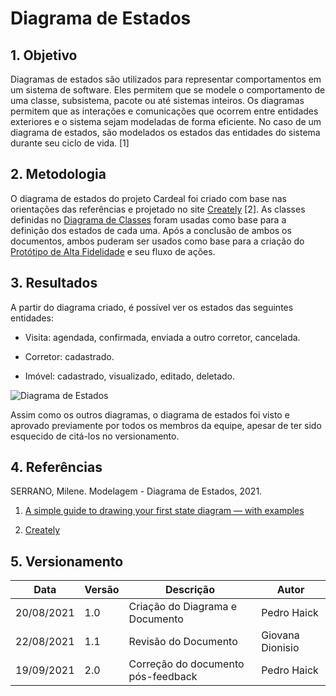 # Diagrama de Estados

## 1. Objetivo
Diagramas de estados são utilizados para representar comportamentos em um sistema de software. Eles permitem que se modele o comportamento de uma classe, subsistema, pacote ou até sistemas inteiros.
Os diagramas permitem que as interações e comunicações que ocorrem entre entidades exteriores e o sistema sejam modeladas de forma eficiente. No caso de um diagrama de estados, são modelados os estados das entidades do sistema durante seu ciclo de vida. [1]

## 2. Metodologia
O diagrama de estados do projeto Cardeal foi criado com base nas orientações das referências e projetado no site [Creately](https://app.creately.com/) [2]. As classes definidas no [Diagrama de Classes](https://unbarqdsw2021-1.github.io/2021.1_G04_Cardeal/modelagem/diagrama_classes/) foram usadas como base para a definição dos estados de cada uma. Após a conclusão de ambos os documentos, ambos puderam ser usados como base para a criação do [Protótipo de Alta Fidelidade](https://unbarqdsw2021-1.github.io/2021.1_G04_Cardeal/modelagem/prototipo_alta/) e seu fluxo de ações.

## 3. Resultados
A partir do diagrama criado, é possível ver os estados das seguintes entidades:
 - Visita: agendada, confirmada, enviada a outro corretor, cancelada.

 - Corretor: cadastrado.

 - Imóvel: cadastrado, visualizado, editado, deletado.

![Diagrama de Estados](https://i.imgur.com/pgdlU0e.png)

Assim como os outros diagramas, o diagrama de estados foi visto e aprovado previamente por todos os membros da equipe, apesar de ter sido esquecido de citá-los no versionamento.

## 4. Referências
SERRANO, Milene. Modelagem - Diagrama de Estados, 2021.

1. [A simple guide to drawing your first state diagram — with examples](https://cacoo.com/blog/a-simple-guide-to-drawing-your-first-state-diagram-with-examples/)

2. [Creately](https://app.creately.com/)

## 5. Versionamento
| Data       | Versão | Descrição                          | Autor            |
| ---------- | ------ | ---------------------------------- | ---------------- |
| 20/08/2021 | 1.0    | Criação do Diagrama e Documento    | Pedro Haick      |
| 22/08/2021 | 1.1    | Revisão do Documento               | Giovana Dionisio |
| 19/09/2021 | 2.0    | Correção do documento pós-feedback | Pedro Haick      |